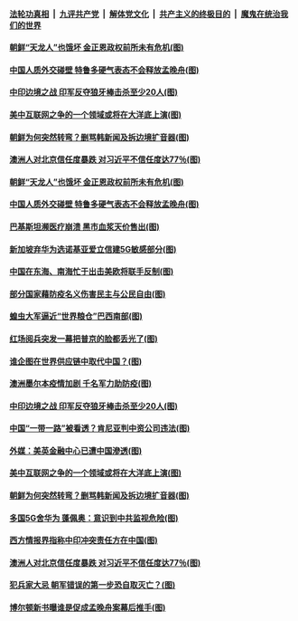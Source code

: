 ####  [法轮功真相](../../../../basic/blob/master/README.md?t=06261731) &nbsp;|&nbsp; [九评共产党](../../../../9ping.md/blob/master/README.md?t=06261731) &nbsp;|&nbsp; [解体党文化](../../../../jtdwh.md/blob/master/README.md?t=06261731)  &nbsp;|&nbsp; [共产主义的终极目的](../../../../gczydzjmd.md/blob/master/README.md?t=06261731) &nbsp;|&nbsp; [魔鬼在统治我们的世界](../../../../mgztzwmdsj.md/blob/master/README.md?t=06261731) 

#### [朝鲜“天龙人”也饿坏 金正恩政权前所未有危机(图)](../pages/p9/937667.md?t=06261731) 

#### [中国人质外交碰壁 特鲁多硬气表态不会释放孟晚舟(图)](../pages/p9/937722.md?t=06261731) 

#### [中印边境之战 印军反夺狼牙棒击杀至少20人(图)](../pages/p9/937650.md?t=06261731) 

#### [美中互联网之争的一个领域或将在大洋底上演(图)](../pages/p9/937621.md?t=06261731) 

#### [朝鲜为何突然转弯？删骂韩新闻及拆边境扩音器(图)](../pages/p9/937584.md?t=06261731) 

#### [澳洲人对北京信任度暴跌 对习近平不信任度达77％(图)](../pages/p9/937529.md?t=06261731) 

#### [朝鲜“天龙人”也饿坏 金正恩政权前所未有危机(图)](../pages/p9/937667.md?t=06261731) 

#### [中国人质外交碰壁 特鲁多硬气表态不会释放孟晚舟(图)](../pages/p9/937722.md?t=06261731) 

#### [巴基斯坦濒医疗崩溃 黑市血浆天价售出(图)](../pages/p9/937672.md?t=06261731) 

#### [新加坡弃华为选诺基亚爱立信建5G敏感部分(图)](../pages/p9/937716.md?t=06261731) 

#### [中国在东海、南海忙于出击美欧将联手反制(图)](../pages/p9/937714.md?t=06261731) 

#### [部分国家藉防疫名义伤害民主与公民自由(图)](../pages/p9/937713.md?t=06261731) 

#### [蝗虫大军逼近“世界粮仓”巴西南部(图)](../pages/p9/937653.md?t=06261731) 

#### [红场阅兵突发一幕把普京的脸都丢光了(图)](../pages/p9/937671.md?t=06261731) 

#### [谁企图在世界供应链中取代中国？(图)](../pages/p9/937669.md?t=06261731) 

#### [澳洲墨尔本疫情加剧 千名军力助防疫(图)](../pages/p9/937668.md?t=06261731) 

#### [中印边境之战 印军反夺狼牙棒击杀至少20人(图)](../pages/p9/937650.md?t=06261731) 

#### [中国“一带一路”被看透？肯尼亚判中资公司违法(图)](../pages/p9/937566.md?t=06261731) 

#### [外媒：美英金融中心已遭中国滲透(图)](../pages/p9/937625.md?t=06261731) 

#### [美中互联网之争的一个领域或将在大洋底上演(图)](../pages/p9/937621.md?t=06261731) 

#### [朝鲜为何突然转弯？删骂韩新闻及拆边境扩音器(图)](../pages/p9/937584.md?t=06261731) 

#### [多国5G舍华为 蓬佩奥：意识到中共监视危险(图)](../pages/p9/937614.md?t=06261731) 

#### [西方情报界指称中印冲突责任方在中国(图)](../pages/p9/937613.md?t=06261731) 

#### [澳洲人对北京信任度暴跌 对习近平不信任度达77％(图)](../pages/p9/937529.md?t=06261731) 

#### [犯兵家大忌 朝军错误的第一步恐自取灭亡？(图)](../pages/p9/937444.md?t=06261731) 

#### [博尔顿新书曝谁是促成孟晚舟案幕后推手(图)](../pages/p9/937512.md?t=06261731) 


